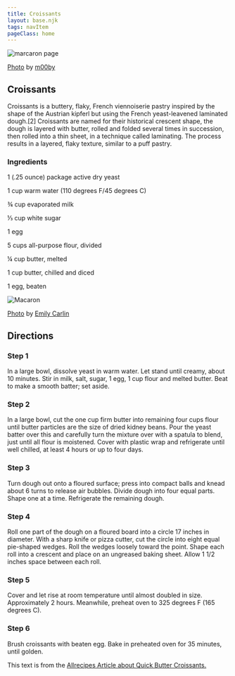 ```yaml
---
title: Croissants
layout: base.njk
tags: navItem
pageClass: home
---
```

<main>
  <body>
  <section class="recipeherobanner">
   <div class="recipeimg">
    <img src="/images/Croissant1.jpg" alt="marcaron page">
     <p class="credit"><a href="https://www.flickr.com/photos/m00by/13330779593/in/photolist-miZJkt-6GmiDv-4sVDot-2jkn46x-7tYKLw-2iBttoF-2g6Pp8P-2iBtuST-6S3ZrY-mxA4w-7sAVpT-HC1Q1-6UVhja-Zq91qz-zJMuL4-2zcCe9-4FaQBV-AFEQHp-j1FSLU-zJD7Hd-2ijMiCU-6khUpV-9d6Ftx-ta9YJU-3cDQbs-8uMRoW-6EHbM4-3bx12a-hwfAnr-LLiGyv-RsCYGU-23L3Exf-k3ANSR-3pESS1-aYRSvD-brcgva-mJtMn2-KhAhfG-7VtQrg-2inyTky-dCGyGT-LepW5x-77aAt8-25byFDn-KhAh2A-hfhn42-KhAh7A-2kGXZ4K-daMN18-b274Tg">Photo</a> by <a href="https://www.flickr.com/photos/m00by/">m00by</a></p>
    </div>
    <div class="recipeheretext">
    <h1> Croissants</h1>
    <p>Croissants is a buttery, flaky, French viennoiserie pastry inspired by the shape of the Austrian kipferl but using the French yeast-leavened laminated dough.[2] Croissants are named for their historical crescent shape, the dough is layered with butter, rolled and folded several times in succession, then rolled into a thin sheet, in a technique called laminating. The process results in a layered, flaky texture, similar to a puff pastry.</p>
    </div>
  </section>
<!-- steps-->
<section class="step">
    <div class="stepdescription">
      <h3>Ingredients</h3>
      <p>1 (.25 ounce) package active dry yeast</p>
      <p>1 cup warm water (110 degrees F/45 degrees C)</p>
      <p>¾ cup evaporated milk </p>
      <p>⅓ cup white sugar</p>
      <p>1 egg</p>
      <p>5 cups all-purpose flour, divided</p>
      <p>¼ cup butter, melted</p>
      <p>1 cup butter, chilled and diced</p>
      <p>1 egg, beaten</p>
    </div>
    <div class="recipeimg">
      <img src="/images/Croissant2.jpg" alt="Macaron">
        <p class="credit"><a href="https://www.flickr.com/photos/cuttingboard/4812577182/in/photolist-8kgHwE-8kgHzh-8kgHyw-8vZog5-5auTDr-axwaG-HC7FB-axwaF-8kgHw9-HC7H6-8kdvE2-bzowYp-8V6CtV-8W8Xvb-8We5dD-6N2pN-4tGkDP-D75x-6jKTrq-axwaE-7VqdTU-RXsJwh-7iyYFJ-uMTQ1P-2gEep12-2gjPsWA-22Qoj3d-Eg75Gr-9gkZwG-77soXa-9zoKqb-4dUKrp-2mJA6QA-JYfoBH-8zTJfq-2n3oBuP-2n24aqa-ef1cEn-FPcxm-FPcwA-dHnmvf-dEPTVE-6sC5jo-2krpwmN-8g6GM4-dEJvmk-dEJjTV-8SCzbe-dEJvpc-5tYNM8">Photo</a> by <a href="https://www.flickr.com/photos/cuttingboard/">Emily Carlin</a></p>
    </div>
    
  </section>
   <section class="directions">
      <h1>Directions</h1>
      <div class="steplayout">
      <h3 class="w30">Step 1</h3>
      <p class="w50">In a large bowl, dissolve yeast in warm water. Let stand until creamy, about 10 minutes. Stir in milk, salt, sugar, 1 egg, 1 cup flour and melted butter. Beat to make a smooth batter; set aside.</p>
      </div>
      <div class="steplayout">
       <h3 class="w30" >Step 2</h3>
       <p class="w50">In a large bowl, cut the one cup firm butter into remaining four cups flour until butter particles are the size of dried kidney beans. Pour the yeast batter over this and carefully turn the mixture over with a spatula to blend, just until all flour is moistened. Cover with plastic wrap and refrigerate until well chilled, at least 4 hours or up to four days.</p>
      </div>
      <div class="steplayout">
       <h3 class="w30">Step 3</h3>
       <p class="w50">Turn dough out onto a floured surface; press into compact balls and knead about 6 turns to release air bubbles. Divide dough into four equal parts. Shape one at a time. Refrigerate the remaining dough.</p>
      </div>
      <div class="steplayout">
         <h3 class="w30">Step 4</h3>
         <p class="w50">Roll one part of the dough on a floured board into a circle 17 inches in diameter. With a sharp knife or pizza cutter, cut the circle into eight equal pie-shaped wedges. Roll the wedges loosely toward the point. Shape each roll into a crescent and place on an ungreased baking sheet. Allow 1 1/2 inches space between each roll.</p>
        </div>
      <div class="steplayout">
          <h3 class="w30">Step 5</h3>
          <p class="w70">Cover and let rise at room temperature until almost doubled in size. Approximately 2 hours. Meanwhile, preheat oven to 325 degrees F (165 degrees C).</p>
      </div>
      <div class="steplayout">
       <h3 class="w30">Step 6</h3>
       <p class="w70">Brush croissants with beaten egg. Bake in preheated oven for 35 minutes, until golden.</p>
       </div>
    <div class="article-credit">This text is from the <a href="https://www.allrecipes.com/recipe/24017/quick-butter-croissants/">Allrecipes Article about Quick Butter Croissants.</a></div>
    </section>
  
  </body>
</main>